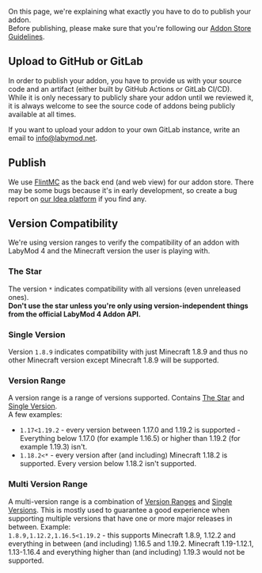 On this page, we're explaining what exactly you have to do to publish your addon. <br>
Before publishing, please make sure that you're following our <a href="/pages/addon/publishing/guidelines" target="_blank">Addon Store Guidelines</a>.

## Upload to GitHub or GitLab

In order to publish your addon, you have to provide us with your source code and an artifact (either built by GitHub Actions or GitLab CI/CD). <br>
While it is only necessary to publicly share your addon until we reviewed it, it is always welcome to see the source code of addons being publicly available at all times. <br> 

If you want to upload your addon to your own GitLab instance, write an email to <a href="mailto:info@labymod.net" target="_blank">info@labymod.net</a>.

## Publish

We use <a href="https://flintmc.net" target="_blank">FlintMC</a> as the back end (and web view) for our addon store. There may be some bugs because it's in early development, so create a bug report on <a href="https://labymod.net/ideas">our Idea platform</a> if you find any.

## Version Compatibility

We're using version ranges to verify the compatibility of an addon with LabyMod 4 and the Minecraft version the user is playing with. 

### The Star

The version `*` indicates compatibility with all versions (even unreleased ones).<br>
<b>Don't use the star unless you're only using version-independent things from the official LabyMod 4 Addon API.</b>

### Single Version 

Version `1.8.9` indicates compatibility with just Minecraft 1.8.9 and thus no other Minecraft version except Minecraft 1.8.9 will be supported. 

### Version Range

A version range is a range of versions supported. Contains <a href="#the-star">The Star</a> and <a href="#single-version">Single Version</a>. <br>
A few examples: 

+ `1.17<1.19.2` - every version between 1.17.0 and 1.19.2 is supported - Everything below 1.17.0 (for example 1.16.5) or higher than 1.19.2 (for example 1.19.3) isn't.
+ `1.18.2<*` - every version after (and including) Minecraft 1.18.2 is supported. Every version below 1.18.2 isn't supported.

### Multi Version Range

A multi-version range is a combination of <a href="#version-range">Version Ranges</a> and <a href="#single-version">Single Versions</a>. This is mostly used to guarantee a good experience when supporting multiple versions that have one or more major releases in between.
Example: <br>
`1.8.9,1.12.2,1.16.5<1.19.2` - this supports Minecraft 1.8.9, 1.12.2 and everything in between (and including) 1.16.5 and 1.19.2. Minecraft 1.19-1.12.1, 1.13-1.16.4 and everything higher than (and including) 1.19.3 would not be supported.
